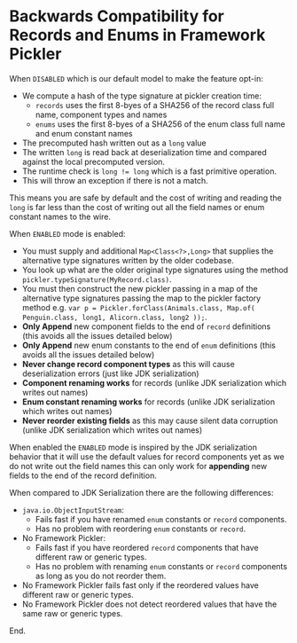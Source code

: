 # Backwards Compatibility for Records and Enums in Framework Pickler

When `DISABLED` which is our default model to make the feature opt-in:

- We compute a hash of the type signature at pickler creation time:
    - `records` uses the first 8-byes of a SHA256 of the record class full name, component types and names
    - `enums` uses the first 8-byes of a SHA256 of the enum class full name and enum constant names
- The precomputed hash written out as a `long` value
- The written `long` is read back at deserialization time and compared against the local precomputed version.
- The runtime check is `long != long` which is a fast primitive operation.
- This will throw an exception if there is not a match.

This means you are safe by default and the cost of writing and reading the `long` is far less than the cost of writing
out all the field names or enum constant names to the wire.

When `ENABLED` mode is enabled:

- You must supply and additional `Map<Class<?>,Long>` that supplies the alternative type signatures written by the older
  codebase.
- You look up what are the older original type signatures using the method `pickler.typeSignature(MyRecord.class)`.
- You must then construct the new pickler passing in a map of the alternative type signatures passing the map to the
  pickler factory method e.g.
  `var p = Pickler.forClass(Animals.class, Map.of( Penguin.class, long1, Alicorn.class, long2 ));`.
- **Only Append** new component fields to the end of `record` definitions (this avoids all the issues detailed below)
- **Only Append** new enum constants to the end of `enum` definitions (this avoids all the issues detailed below)
- **Never change record component types** as this will cause deserialization errors (just like JDK serialization)
- **Component renaming works** for records (unlike JDK serialization which writes out names)
- **Enum constant renaming works** for records (unlike JDK serialization which writes out names)
- **Never reorder existing fields** as this may cause silent data corruption (unlike JDK serialization which writes out
  names)

When enabled the `ENABLED` mode is inspired by the JDK serialization behavior that it will use the default values for
record components yet as we do not write out the field names this can only work for **appending** new fields to the end
of the record definition.

When compared to JDK Serialization there are the following differences:

- `java.io.ObjectInputStream`:
    - Fails fast if you have renamed `enum` constants or `record` components.
    - Has no problem with reordering `enum` constants or `record`.
- No Framework Pickler:
    - Fails fast if you have reordered `record` components that have different raw or generic types.
    - Has no problem with renaming `enum` constants or `record` components as long as you do not reorder them.
- No Framework Pickler fails fast only if the reordered values have different raw or generic types.
- No Framework Pickler does not detect reordered values that have the same raw or generic types.

End. 
